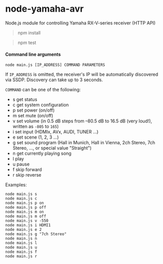 node-yamaha-avr
===============

Node.js module for controlling Yamaha RX-V-series receiver (HTTP API)

> npm install

> npm test

#### Command line arguments

```
node main.js [IP_ADDRESS] COMMAND PARAMETERS
```

If `IP_ADDRESS` is omitted, the receiver's IP will be automatically discovered
via SSDP. Discovery can take up to 3 seconds.

`COMMAND` can be one of the following:

* s get status
* c get system configuration
* p set power (on/off)
* m set mute (on/off)
* v set volume (in 0.5 dB steps from –80.5 dB to 16.5 dB (very loud!), written as `-805` to `165`)
* i set input (HDMIx, AVx, AUDI, TUNER ...)
* e set scene (1, 2, 3 ...)
* g set sound program (Hall in Munich, Hall in Vienna, 2ch Stereo, 7ch Stereo, ..., or special value "Straight")
* n get currently playing song
* l play
* u pause
* f skip forward
* r skip reverse

Examples:

```
node main.js s
node main.js c
node main.js p on
node main.js p off
node main.js m on
node main.js m off
node main.js v -550
node main.js i HDMI1
node main.js e 2
node main.js g "7ch Stereo"
node main.js n
node main.js l
node main.js u
node main.js f
node main.js r
```
